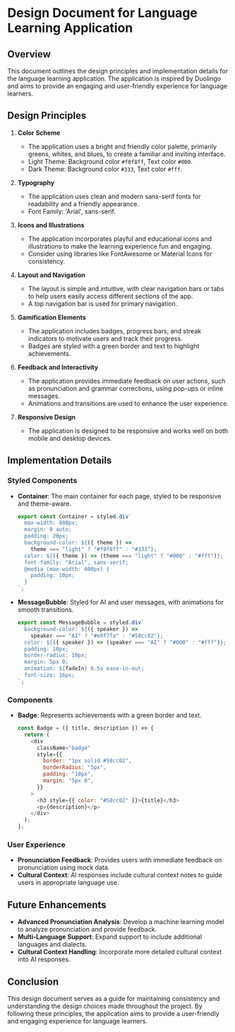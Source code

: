 # Design Document for Language Learning Application

## Overview

This document outlines the design principles and implementation details for the language learning application. The application is inspired by Duolingo and aims to provide an engaging and user-friendly experience for language learners.

## Design Principles

1. **Color Scheme**

   - The application uses a bright and friendly color palette, primarily greens, whites, and blues, to create a familiar and inviting interface.
   - Light Theme: Background color `#f0f8ff`, Text color `#000`.
   - Dark Theme: Background color `#333`, Text color `#fff`.

2. **Typography**

   - The application uses clean and modern sans-serif fonts for readability and a friendly appearance.
   - Font Family: 'Arial', sans-serif.

3. **Icons and Illustrations**

   - The application incorporates playful and educational icons and illustrations to make the learning experience fun and engaging.
   - Consider using libraries like FontAwesome or Material Icons for consistency.

4. **Layout and Navigation**

   - The layout is simple and intuitive, with clear navigation bars or tabs to help users easily access different sections of the app.
   - A top navigation bar is used for primary navigation.

5. **Gamification Elements**

   - The application includes badges, progress bars, and streak indicators to motivate users and track their progress.
   - Badges are styled with a green border and text to highlight achievements.

6. **Feedback and Interactivity**

   - The application provides immediate feedback on user actions, such as pronunciation and grammar corrections, using pop-ups or inline messages.
   - Animations and transitions are used to enhance the user experience.

7. **Responsive Design**
   - The application is designed to be responsive and works well on both mobile and desktop devices.

## Implementation Details

### Styled Components

- **Container**: The main container for each page, styled to be responsive and theme-aware.

  ```javascript
  export const Container = styled.div`
    max-width: 800px;
    margin: 0 auto;
    padding: 20px;
    background-color: ${({ theme }) =>
      theme === "light" ? "#f0f8ff" : "#333"};
    color: ${({ theme }) => (theme === "light" ? "#000" : "#fff")};
    font-family: "Arial", sans-serif;
    @media (max-width: 600px) {
      padding: 10px;
    }
  `;
  ```

- **MessageBubble**: Styled for AI and user messages, with animations for smooth transitions.
  ```javascript
  export const MessageBubble = styled.div`
    background-color: ${({ speaker }) =>
      speaker === "AI" ? "#e0f7fa" : "#58cc02"};
    color: ${({ speaker }) => (speaker === "AI" ? "#000" : "#fff")};
    padding: 10px;
    border-radius: 10px;
    margin: 5px 0;
    animation: ${fadeIn} 0.5s ease-in-out;
    font-size: 16px;
  `;
  ```

### Components

- **Badge**: Represents achievements with a green border and text.
  ```javascript
  const Badge = ({ title, description }) => {
    return (
      <div
        className="badge"
        style={{
          border: "1px solid #58cc02",
          borderRadius: "5px",
          padding: "10px",
          margin: "5px 0",
        }}
      >
        <h3 style={{ color: "#58cc02" }}>{title}</h3>
        <p>{description}</p>
      </div>
    );
  };
  ```

### User Experience

- **Pronunciation Feedback**: Provides users with immediate feedback on pronunciation using mock data.
- **Cultural Context**: AI responses include cultural context notes to guide users in appropriate language use.

## Future Enhancements

- **Advanced Pronunciation Analysis**: Develop a machine learning model to analyze pronunciation and provide feedback.
- **Multi-Language Support**: Expand support to include additional languages and dialects.
- **Cultural Context Handling**: Incorporate more detailed cultural context into AI responses.

## Conclusion

This design document serves as a guide for maintaining consistency and understanding the design choices made throughout the project. By following these principles, the application aims to provide a user-friendly and engaging experience for language learners.
